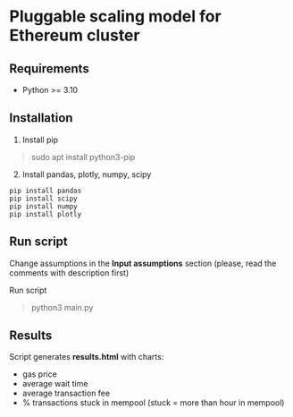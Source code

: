 # Pluggable scaling model for Ethereum cluster

## Requirements
- Python >= 3.10

## Installation
1. Install pip 
> sudo apt install python3-pip
2. Install pandas, plotly, numpy, scipy
```
pip install pandas
pip install scipy
pip install numpy
pip install plotly
```

## Run script
Change assumptions in the **Input assumptions** section (please, read the comments with description first)

Run script 
> python3 main.py

## Results
Script generates **results.html** with charts:
- gas price
- average wait time
- average transaction fee
- % transactions stuck in mempool (stuck = more than hour in mempool)